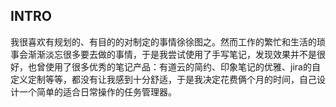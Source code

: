 
 ## INTRO

我很喜欢有规划的、有目的的对制定的事情徐徐图之。然而工作的繁忙和生活的琐事会渐渐淡忘很多要去做的事情，于是我尝试使用了手写笔记，发现效果并不是很好，也曾使用了很多优秀的笔记产品：有道云的简约、印象笔记的优雅、jira的自定义定制等等，都没有让我感到十分舒适，于是我决定花费俩个月的时间，自己设计一个简单的适合日常操作的任务管理器。


